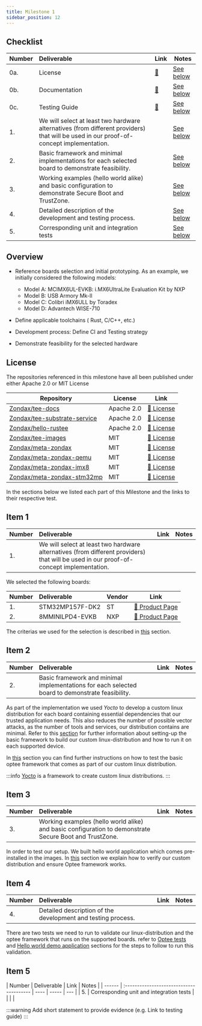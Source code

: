 ```yaml
---
title: Milestone 1
sidebar_position: 12
---
```


## Checklist

| Number | Deliverable                                                                                                                            | Link                     | Notes                       |
| ------ | :------------------------------------------------------------------------------------------------------------------------------------- | ------------------------ | --------------------------- |
| 0a.    | License                                                                                                                                | [:link:](#license)       | [See below](#license)       |
| 0b.    | Documentation                                                                                                                          | [:link:](#documentation) | [See below](#documentation) |
| 0c.    | Testing Guide                                                                                                                          | [:link:](#testing-guide) | [See below](#testing-guide) |
| 1.     | We will select at least two hardware alternatives (from different providers) that will be used in our proof-of-concept implementation. |                          | [See below](#item-1)        |
| 2.     | Basic framework and minimal implementations for each selected board to demonstrate feasibility.                                        |                          | [See below](#item-2)        |
| 3.     | Working examples (hello world alike) and basic configuration to demonstrate Secure Boot and TrustZone.                                 |                          | [See below](#item-3)        |
| 4.     | Detailed description of the development and testing process.                                                                           |                          | [See below](#item-4)        |
| 5.     | Corresponding unit and integration tests                                                                                               |                          | [See below](#item-5)        |

## Overview

- Reference boards selection and initial prototyping. As an example, we initially
  considered the following models:

  - Model A: MCIMX6UL-EVKB: i.MX6UltraLite Evaluation Kit by NXP
  - Model B: USB Armory Mk-II
  - Model C: Colibri iMX6ULL by Toradex
  - Model D: Advantech WISE-710

- Define applicable toolchains ( Rust, C/C++, etc.)
- Development process: Define CI and Testing strategy
- Demonstrate feasibility for the selected hardware

## License

The repositories referenced in this milestone have all been published under either Apache 2.0 or MIT License

| Repository                                                                      | License    | Link                                                                                            |
| ------------------------------------------------------------------------------- | ---------- | ----------------------------------------------------------------------------------------------- |
| [Zondax/tee-docs](https://github.com/Zondax/tee-docs)                           | Apache 2.0 | [:page_facing_up: License](https://github.com/Zondax/tee-docs/blob/master/LICENSE)              |
| [Zondax/tee-substrate-service](https://github.com/Zondax/tee-substrate-service) | Apache 2.0 | [:page_facing_up: License](https://github.com/Zondax/tee-substrate-service/blob/master/LICENSE) |
| [Zondax/hello-rustee](https://github.com/Zondax/hello-rustee)                   | Apache 2.0 | [:page_facing_up: License](https://github.com/Zondax/hello-rustee/blob/rustee_app/LICENSE)      |
| [Zondax/tee-images](https://github.com/Zondax/tee-images)                       | MIT        | [:page_facing_up: License](https://github.com/Zondax/tee-images/blob/honister/LICENSE)          |
| [Zondax/meta-zondax](https://github.com/Zondax/meta-zondax)                     | MIT        | [:page_facing_up: License](https://github.com/Zondax/meta-zondax/blob/honister/LICENSE)         |
| [Zondax/meta-zondax-qemu](https://github.com/Zondax/meta-zondax-qemu)           | MIT        | [:page_facing_up: License](https://github.com/Zondax/meta-zondax-qemu/blob/honister/LICENSE)    |
| [Zondax/meta-zondax-imx8](https://github.com/Zondax/meta-zondax-imx8)           | MIT        | [:page_facing_up: License](https://github.com/Zondax/meta-zondax-imx8/blob/honister/LICENSE)    |
| [Zondax/meta-zondax-stm32mp](https://github.com/Zondax/meta-zondax-stm32mp)     | MIT        | [:page_facing_up: License](https://github.com/Zondax/meta-zondax-stm32mp/blob/honister/LICENSE) |

In the sections below we listed each part of this Milestone and the
links to their respective test.

## Item 1

| Number | Deliverable                                                                                                                            | Link | Notes |
| ------ | :------------------------------------------------------------------------------------------------------------------------------------- | ---- | ----- |
| 1.     | We will select at least two hardware alternatives (from different providers) that will be used in our proof-of-concept implementation. |      |       |

We selected the following boards:

| Number | Deliverable     | Vendor | Link                                                                                         |
| ------ | :-------------- | ------ | -------------------------------------------------------------------------------------------- |
| 1.     | STM32MP157F-DK2 | ST     | [:page_facing_up: Product Page](https://www.st.com/en/evaluation-tools/stm32mp157f-dk2.html) |
| 2.     | 8MMINILPD4-EVKB | NXP    | [:page_facing_up: Product Page](https://www.nxp.com/part/8MMINILPD4-EVKB#/)                  |

The criterias we used for the selection is described in [this](../technical/10.HardwareSelection.md) section.

## Item 2

| Number | Deliverable                                                                                     | Link | Notes |
| ------ | :---------------------------------------------------------------------------------------------- | ---- | ----- |
| 2.     | Basic framework and minimal implementations for each selected board to demonstrate feasibility. |      |       |

As part of the implementation we used _Yocto_ to develop a custom linux distribution for
each board containing essential dependencies that our trusted application
needs. This also reduces the number of possible vector attacks, as the number of tools and services, our distribution contains are minimal.
Refer to this [section](../technical/BSP/intro) for further information about setting-up the basic framework to build
our custom linux-distribution and how to run it on each supported device.

In [this](../testing/xtests.md) section you can find further instructions on how to test the basic optee
framework that comes as part of our custom linux distribution.

:::info
[Yocto](https://www.yoctoproject.org/) is a framework to create custom linux distributions.
:::

## Item 3

| Number | Deliverable                                                                                            | Link | Notes |
| ------ | :----------------------------------------------------------------------------------------------------- | ---- | ----- |
| 3.     | Working examples (hello world alike) and basic configuration to demonstrate Secure Boot and TrustZone. |      |       |

In order to test our setup. We built hello world application which
comes pre-installed in the images. In [this](../testing/hello_rustee.md) section we explain how to
verify our custom distribution and ensure Optee framework works.

## Item 4

| Number | Deliverable                                                  | Link | Notes |
| ------ | :----------------------------------------------------------- | ---- | ----- |
| 4.     | Detailed description of the development and testing process. |      |       |

There are two tests we need to run to validate our linux-distribution and
the optee framework that runs on the supported boards.
refer to [Optee tests](../testing/xtests.md) and [Hello world demo application](../testing/hello_rustee.md) sections for
the steps to follow to run this validation.

## Item 5

| Number | Deliverable                              | Link | Notes |
| ------ | :--------------------------------------- | ---- | ----- | --- |
| 5.     | Corresponding unit and integration tests |      |       |     |

:::warning
Add short statement to provide evidence (e.g. Link to testing guide)
:::
